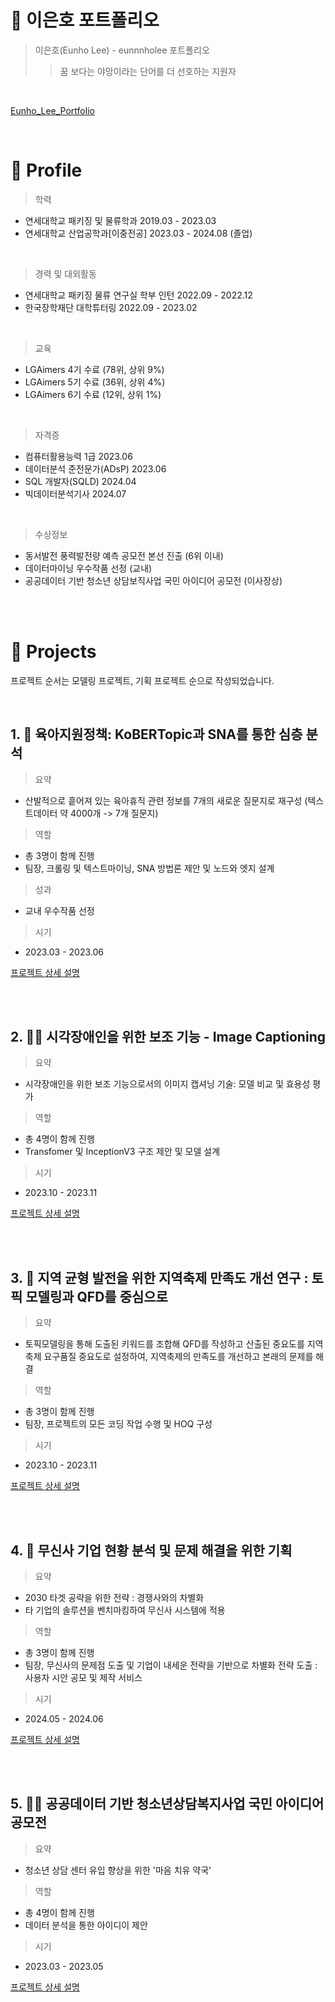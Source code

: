 # 📜 이은호 포트폴리오
> 이은호(Eunho Lee) - eunnnholee 포트폴리오
>> 꿈 보다는 야망이라는 단어를 더 선호하는 지원자
<br/>

[Eunho_Lee_Portfolio](https://github.com/eunnnholee/Portfolio/blob/main/%E1%84%91%E1%85%A9%E1%84%90%E1%85%B3%E1%84%91%E1%85%A9%E1%86%AF%E1%84%85%E1%85%B5%E1%84%8B%E1%85%A9_%E1%84%8B%E1%85%B5%E1%84%8B%E1%85%B3%E1%86%AB%E1%84%92%E1%85%A9.pdf)

<br/>


# 🔎 Profile

> 학력
  - 연세대학교 패키징 및 물류학과  2019.03 - 2023.03
  - 연세대학교 산업공학과[이중전공] 2023.03 - 2024.08 (졸업)

<br/>

> 경력 및 대외활동
  - 연세대학교 패키징 물류 연구실 학부 인턴 2022.09 - 2022.12
  - 한국장학재단 대학튜터링 2022.09 - 2023.02

<br/>

> 교육
  - LGAimers 4기 수료 (78위, 상위 9%)
  - LGAimers 5기 수료 (36위, 상위 4%)
  - LGAimers 6기 수료 (12위, 상위 1%)

<br/>

> 자격증
  - 컴퓨터활용능력 1급   2023.06
  - 데이터분석 준전문가(ADsP)   2023.06
  - SQL 개발자(SQLD)  2024.04
  - 빅데이터분석기사  2024.07

<br/>

> 수상정보
  - 동서발전 풍력발전량 예측 공모전 본선 진출 (6위 이내)
  - 데이터마이닝 우수작품 선정 (교내)
  - 공공데이터 기반 청소년 상담보직사업 국민 아이디어 공모전 (이사장상)

<br/>
<br/>

# 📝 Projects
프로젝트 순서는 모델링 프로젝트, 기획 프로젝트 순으로 작성되었습니다.

<br/>

## **1. 👶 육아지원정책: KoBERTopic과 SNA를 통한 심층 분석**
> 요약
- 산발적으로 흩어져 있는 육아휴직 관련 정보를 7개의 새로운 질문지로 재구성 (텍스트데이터 약 4000개 -> 7개 질문지)

> 역할
- 총 3명이 함께 진행
- 팀장, 크롤링 및 텍스트마이닝, SNA 방법론 제안 및 노드와 엣지 설계

> 성과
- 교내 우수작품 선정
  
> 시기
- 2023.03 - 2023.06

[프로젝트 상세 설명](https://github.com/eunnnholee/childcare-policy-KoBERTopic-SNA)

<br/>
<br/>


## **2. 👩‍🦯 시각장애인을 위한 보조 기능 - Image Captioning**
> 요약
- 시각장애인을 위한 보조 기능으로서의 이미지 캡셔닝 기술: 모델 비교 및 효용성 평가

> 역할
- 총 4명이 함께 진행
- Transfomer 및 InceptionV3 구조 제안 및 모델 설계
  
> 시기
- 2023.10 - 2023.11

[프로젝트 상세 설명](https://github.com/eunnnholee/vision-aid-image-captioning)

<br/>
<br/>

## **3. 🎉 지역 균형 발전을 위한 지역축제 만족도 개선 연구 : 토픽 모델링과 QFD를 중심으로**
> 요약
- 토픽모델링을 통해 도출된 키워드를 조합해 QFD를 작성하고 산출된 중요도를 지역 축제 요구품질 중요도로 설정하여, 지역축제의 만족도를 개선하고 본래의 문제를 해결

> 역할
- 총 3명이 함께 진행
- 팀장, 프로젝트의 모든 코딩 작업 수행 및 HOQ 구성
  
> 시기
- 2023.10 - 2023.11

[프로젝트 상세 설명](https://github.com/eunnnholee/Regional-Festival-Satisfaction-Improvement)


<br/>
<br/>

## **4. 👕 무신사 기업 현황 분석 및 문제 해결을 위한 기획**
> 요약
- 2030 타겟 공략을 위한 전략 : 경쟁사와의 차별화
- 타 기업의 솔루션을 벤치마킹하여 무신사 시스템에 적용

> 역할
- 총 3명이 함께 진행
- 팀장, 무신사의 문제점 도출 및 기업이 내세운 전략을 기반으로 차별화 전략 도출 : 사용자 시안 공모 및 제작 서비스
  
> 시기
- 2024.05 - 2024.06
  
[프로젝트 상세 설명](https://github.com/eunnnholee/musinsa-analysis-solutions)

<br/>
<br/>

## **5. 🙆‍♂️ 공공데이터 기반 청소년상담복지사업 국민 아이디어 공모전**
> 요약
- 청소년 상담 센터 유입 향상을 위한 '마음 치유 약국'

> 역할
- 총 4명이 함께 진행
- 데이터 분석을 통한 아이디이 제안
  
> 시기
- 2023.03 - 2023.05
  
[프로젝트 상세 설명](https://github.com/eunnnholee/Youth-Welfare-Data-Analysis)

